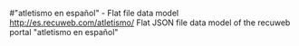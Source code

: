 #"atletismo en español" - Flat file data model
http://es.recuweb.com/atletismo/
Flat JSON file data model of the recuweb portal "atletismo en español"

